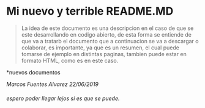 # Mi nuevo y terrible README.MD

> La idea de este documento es una descripcion en el caso de que se este desarrollando en codigo abierto, de esta forma se entiende de que va a tratarb el documento que a continuacion se va a descargar o colaborar,  es importante, ya que es un resumen, el cual puede tomarse de ejemplo en distintas paginas, tambien puede estar en formato HTML, como es en este caso.

*nuevos documentos


*Marcos Fuentes Alvarez
22/06/2019*

###### espero poder llegar lejos si es que se puede.